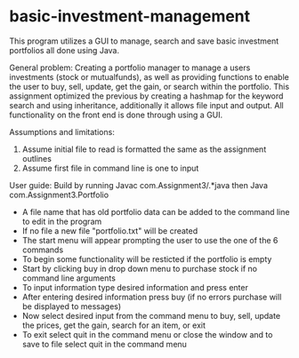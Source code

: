# basic-investment-management
This program utilizes a GUI to manage, search and save basic investment portfolios all done using Java.

General problem:
Creating a portfolio manager to manage a users investments (stock or mutualfunds), as well
as providing functions to enable the user to buy, sell, update, get the gain, or search 
within the portfolio. This assignment optimized the previous by creating a hashmap for the 
keyword search and using inheritance, additionally it allows file input and output. All
functionality on the front end is done through using a GUI.

Assumptions and limitations:
1. Assume initial file to read is formatted the same as the assignment outlines
2. Assume first file in command line is one to input


User guide:
Build by running Javac com.Assignment3/.*java then Java com.Assignment3.Portfolio
- A file name that has old portfolio data can be added to the command line to edit in the program
- If no file a new file "portfolio.txt" will be created
- The start menu will appear prompting the user to use the one of the 6 commands
- To begin some functionality will be resticted if the portfolio is empty
- Start by clicking buy in drop down menu to purchase stock if no command line arguments
- To input information type desired information and press enter
- After entering desired information press buy (if no errors purchase will be displayed to
messages)
- Now select desired input from the command menu to buy, sell, update the prices, get the gain,
search for an item, or exit
- To exit select quit in the command menu or close the window and to save to file select quit 
in the command menu
